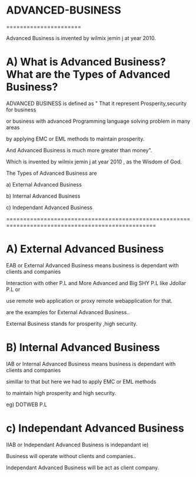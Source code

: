 # ADVANCED-BUSINESS
======================


Advanced  Business   is  invented  by  wilmix jemin j  at  year  2010. 



A) What  is  Advanced Business?  What  are  the  Types of Advanced Business?
==============================================================================

ADVANCED BUSINESS  is defined  as " That  it represent  Prosperity,security for business

or  business  with advanced  Programming  language solving  problem in many areas

by  applying EMC or  EML methods  to  maintain prosperity.

And  Advanced  Business  is much more  greater  than money".

Which   is  invented  by  wilmix jemin j  at  year  2010 ,  as  the  Wisdom  of  God.


The  Types of Advanced Business  are


a)  External Advanced  Business

b) Internal Advanced Business 

c) Independant  Advanced  Business

==================================================================================================



A) External  Advanced  Business
===============================

EAB or  External  Advanced  Business means  business  is  dependant  with clients  and companies

Interaction  with other  P.L  and  More  Advanced  and Big SHY P.L like  Jdollar P.L or 


 use  remote web  application or  proxy  remote webapplication for  that.



are  the  examples  for  External  Advanced Business..


External  Business stands   for  prosperity ,high  security.



B) Internal  Advanced Business
===============================

IAB or Internal  Advanced Business  means  business  is  dependant  with clients  and companies

simillar  to that  but   here  we had to apply  EMC or  EML methods

to maintain  high prosperity  and  high security.

eg) DOTWEB P.L


c) Independant  Advanced  Business
===================================


IIAB or Independant  Advanced  Business  is  indepandant  ie)


Business  will  operate   without clients  and  companies..


Independant  Advanced Business  will be  act  as client  company.



